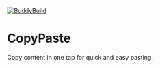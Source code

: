 [![BuddyBuild](https://dashboard.buddybuild.com/api/statusImage?appID=5920a22a1ce0b100017f4cb3&branch=develop&build=latest)](https://dashboard.buddybuild.com/apps/5920a22a1ce0b100017f4cb3/build/latest?branch=develop)

# CopyPaste
Copy content in one tap for quick and easy pasting.
